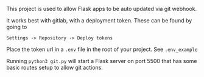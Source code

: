 This project is used to allow Flask apps to be auto updated via git webhook. 

It works best with gitlab, with a deployment token. These can be found by going to

`Settings -> Repository -> Deploy tokens`

Place the token url in a `.env` file in the root of your project. See `.env_example`

Running `python3 git.py` will start a Flask server on port 5500 that has some basic routes setup to allow git actions.